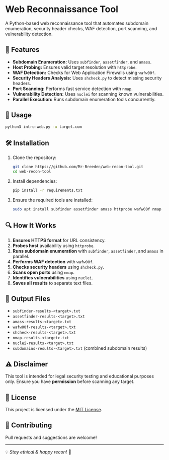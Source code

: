 # Web Reconnaissance Tool

A Python-based web reconnaissance tool that automates subdomain enumeration, security header checks, WAF detection, port scanning, and vulnerability detection.

## 🚀 Features
- **Subdomain Enumeration:** Uses `subfinder`, `assetfinder`, and `amass`.
- **Host Probing:** Ensures valid target resolution with `httprobe`.
- **WAF Detection:** Checks for Web Application Firewalls using `wafw00f`.
- **Security Headers Analysis:** Uses `shcheck.py` to detect missing security headers.
- **Port Scanning:** Performs fast service detection with `nmap`.
- **Vulnerability Detection:** Uses `nuclei` for scanning known vulnerabilities.
- **Parallel Execution:** Runs subdomain enumeration tools concurrently.

## 📜 Usage
```bash
python3 intro-web.py -u target.com
```

## 🛠 Installation
1. Clone the repository:
   ```bash
   git clone https://github.com/Mr-Breeden/web-recon-tool.git
   cd web-recon-tool
   ```
2. Install dependencies:
   ```bash
   pip install -r requirements.txt
   ```
3. Ensure the required tools are installed:
   ```bash
   sudo apt install subfinder assetfinder amass httprobe wafw00f nmap nuclei
   ```

## 🔍 How It Works
1. **Ensures HTTPS format** for URL consistency.
2. **Probes host** availability using `httprobe`.
3. **Runs subdomain enumeration** with `subfinder`, `assetfinder`, and `amass` in parallel.
4. **Performs WAF detection** with `wafw00f`.
5. **Checks security headers** using `shcheck.py`.
6. **Scans open ports** using `nmap`.
7. **Identifies vulnerabilities** using `nuclei`.
8. **Saves all results** to separate text files.

## 📄 Output Files
- `subfinder-results-<target>.txt`
- `assetfinder-results-<target>.txt`
- `amass-results-<target>.txt`
- `wafw00f-results-<target>.txt`
- `shcheck-results-<target>.txt`
- `nmap-results-<target>.txt`
- `nuclei-results-<target>.txt`
- `subdomains-results-<target>.txt` (combined subdomain results)

## ⚠️ Disclaimer
This tool is intended for legal security testing and educational purposes only. Ensure you have **permission** before scanning any target.

## 📄 License
This project is licensed under the [MIT License](LICENSE).

## 🤝 Contributing
Pull requests and suggestions are welcome!

---

💡 *Stay ethical & happy recon!* 🚀

